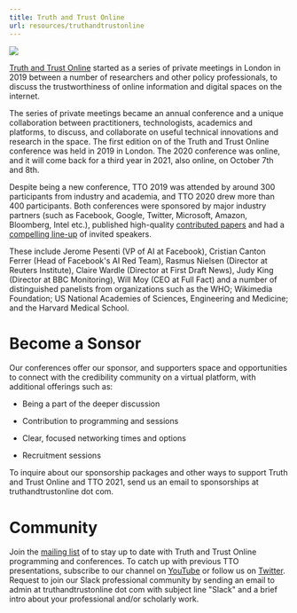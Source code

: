```yaml
---
title: Truth and Trust Online
url: resources/truthandtrustonline
---
```

![](https://i1.wp.com/truthandtrustonline.com/wp-content/uploads/2019/06/tto-colour-e1565295551864.png?fit=638%2C287&ssl=1)

[Truth and Trust Online](http://truthandtrustonline.com) started as a series of private meetings in London in 2019 between a number of researchers and other policy professionals, to discuss the trustworthiness of online information and digital spaces on the internet.

The series of private meetings became an annual conference and a unique collaboration between practitioners, technologists, academics and platforms, to discuss, and collaborate on useful technical innovations and research in the space. The first edition on of the Truth and Trust Online conference was held in 2019 in London. The 2020 conference was online, and it will come back for a third year in 2021, also online, on October 7th and 8th.

Despite being a new conference, TTO 2019 was attended by around 300 participants from industry and academia, and TTO 2020 drew more than 400 participants. Both conferences were sponsored by major industry partners (such as Facebook, Google, Twitter, Microsoft, Amazon, Bloomberg, Intel etc.), published high-quality [contributed papers](https://truthandtrustonline.com/proceedings/) and had a [compelling line-up](https://truthandtrustonline.com/speakers-2019-2/) of invited speakers.

These include Jerome Pesenti (VP of AI at Facebook), Cristian Canton Ferrer (Head of Facebook's AI Red Team), Rasmus Nielsen (Director at Reuters Institute), Claire Wardle (Director at First Draft News), Judy King (Director at BBC Monitoring), Will Moy (CEO at Full Fact) and a number of distinguished panelists from organizations such as the WHO; Wikimedia Foundation; US National Academies of Sciences, Engineering and Medicine; and the Harvard Medical School.

# Become a Sonsor

Our conferences offer our sponsor, and supporters space and opportunities to connect with the credibility community on a virtual platform, with additional offerings such as:

-   Being a part of the deeper discussion

-   Contribution to programming and sessions

-   Clear, focused networking times and options

-   Recruitment sessions

To inquire about our sponsorship packages and other ways to support Truth and Trust Online and TTO 2021, send us an email to sponsorships at truthandtrustonline dot com.

# Community

Join the [mailing list](http://eepurl.com/haDf5H) of to stay up to date with Truth and Trust Online programming and conferences. To catch up with previous TTO presentations, subscribe to our channel on [YouTube](https://www.youtube.com/channel/UCVfxladyS0NozgeFb-yYPLQ) or follow us on [Twitter](http://twitter.com/ttoconference). Request to join our Slack professional community by sending an email to admin at truthandtrustonline dot com with subject line "Slack" and a brief intro about your professional and/or scholarly work.
